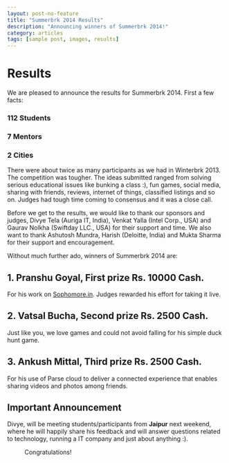 ```yaml
---
layout: post-no-feature
title: "Summerbrk 2014 Results"
description: "Announcing winners of Summerbrk 2014!"
category: articles
tags: [sample post, images, results]
---
```


# Results

We are pleased to announce the results for Summerbrk 2014. First a few facts:

### 112 Students

### 7 Mentors

### 2 Cities

There were about twice as many participants as we had in Winterbrk 2013. The competition was tougher. The ideas submitted ranged from solving serious educational issues like bunking a class :), fun games, social media, sharing with friends, reviews, internet of things, classified listings and so on. Judges had tough time coming to consensus and it was a close call.

Before we get to the results, we would like to thank our sponsors and judges, Divye Tela (Auriga IT, India), Venkat Yalla (Intel Corp., USA) and Gaurav Nolkha (Swiftday LLC., USA) for their support and time. We also want to thank Ashutosh Mundra, Harish (Deloitte, India) and Mukta Sharma for their support and encouragement.

Without much further ado, winners of Summerbrk 2014 are:

## 1. Pranshu Goyal, First prize Rs. 10000 Cash.
For his work on [Sophomore.in](http://www.sophomore.in). Judges rewarded his effort for taking it live.

## 2. Vatsal Bucha, Second prize Rs. 2500 Cash.
Just like you, we love games and could not avoid falling for his simple duck hunt game.

## 3. Ankush Mittal, Third prize Rs. 2500 Cash.
For his use of Parse cloud to deliver a connected experience that enables sharing videos and photos among friends.

## Important Announcement
Divye, will be meeting students/participants from **Jaipur** next weekend, where he will happily share his feedback and will answer questions related to technology, running a IT company and just about anything :). 


<figure>
	<img src="">
	<figcaption>Congratulations!</figcaption>
</figure>
